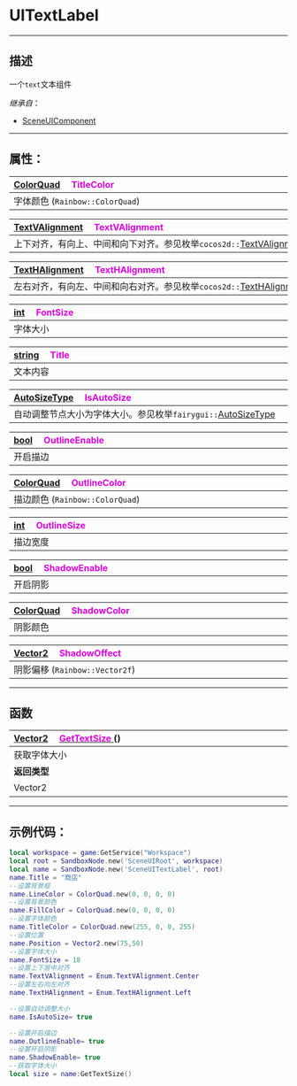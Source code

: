# UITextLabel
------------------------------------------------------------------------------------------
## 描述

一个`text`文本组件

*继承自*：
* [SceneUIComponent](/Api/Class/Scene/SceneUIComponent.md)

------------------------------------------------------------------------------------------
## 属性：

|<div style="width:1000px">[ColorQuad](/Api/DataType/ColorQuad.md) &emsp;<font color="dd00dd">TitleColor</font></div>|
|:---|
|字体颜色  (`Rainbow::ColorQuad`)|

|<div style="width:1000px">[TextVAlignment](/Api/Enumerate/UI/TextVAlignment.md) &emsp;<font color="dd00dd">TextVAlignment</font></div>|
|:---|
|上下对齐，有向上、中间和向下对齐。参见枚举`cocos2d::`[TextVAlignment](/Api/Enumerate/UI/TextVAlignment.md)|

|<div style="width:1000px">[TextHAlignment](/Api/Enumerate/UI/TextHAlignment.md) &emsp;<font color="dd00dd">TextHAlignment</font></div>|
|:---|
|左右对齐，有向左、中间和向右对齐。参见枚举`cocos2d::`[TextHAlignment](/Api/Enumerate/UI/TextHAlignment.md)|

|<div style="width:1000px">[int](/Api/DataType/Int.md) &emsp;<font color="dd00dd">FontSize</font></div>|
|:---|
|字体大小|

|<div style="width:1000px">[string](/Api/DataType/String.md) &emsp;<font color="dd00dd">Title</font></div>|
|:---|
|文本内容|

|<div style="width:1000px">[AutoSizeType](/Api/Enumerate/UI/AutoSizeType.md) &emsp;<font color="dd00dd">IsAutoSize</font></div>|
|:---|
|自动调整节点大小为字体大小。参见枚举`fairygui::`[AutoSizeType](/Api/Enumerate/UI/AutoSizeType.md)|

|<div style="width:1000px">[bool](/Api/DataType/Bool.md) &emsp;<font color="dd00dd">OutlineEnable</font></div>|
|:---|
|开启描边|

|<div style="width:1000px">[ColorQuad](/Api/DataType/ColorQuad.md) &emsp;<font color="dd00dd">OutlineColor</font></div>|
|:---|
|描边颜色 (`Rainbow::ColorQuad`)|

|<div style="width:1000px">[int](/Api/DataType/Int.md) &emsp;<font color="dd00dd">OutlineSize</font></div>|
|:---|
|描边宽度|

|<div style="width:1000px">[bool](/Api/DataType/Bool.md) &emsp;<font color="dd00dd">ShadowEnable</font></div>|
|:---|
|开启阴影|

|<div style="width:1000px">[ColorQuad](/Api/DataType/ColorQuad.md) &emsp;<font color="dd00dd">ShadowColor</font></div>|
|:---|
|阴影颜色|

|<div style="width:1000px">[Vector2](/Api/DataType/Vector2.md) &emsp;<font color="dd00dd">ShadowOffect</font></div>|
|:---|
|阴影偏移  (`Rainbow::Vector2f`)|

------------------------------------------------------------------------------------------
## 函数

|<div style="width:500px">[Vector2](/Api/DataType/Vector2.md) &emsp;[<font color="dd00dd">GetTextSize</font> ]() ()</div>|<div style="width:698px"></div>|
|:---|:---|
|获取字体大小||
|**返回类型**|**概要**|
|Vector2|返回`text`尺寸|

------------------------------------------------------------------------------------------
## 示例代码：

```lua
local workspace = game:GetService("Workspace")
local root = SandboxNode.new('SceneUIRoot', workspace)
local name = SandboxNode.new('SceneUITextLabel', root)
name.Title = "商店"
--设置背景框
name.LineColor = ColorQuad.new(0, 0, 0, 0)
--设置背景颜色
name.FillColor = ColorQuad.new(0, 0, 0, 0)
--设置字体颜色
name.TitleColor = ColorQuad.new(255, 0, 0, 255)
--设置位置
name.Position = Vector2.new(75,50)
--设置字体大小
name.FontSize = 18
--设置上下居中对齐
name.TextVAlignment = Enum.TextVAlignment.Center
--设置左右向左对齐
name.TextHAlignment = Enum.TextHAlignment.Left

--设置自动调整大小
name.IsAutoSize= true

--设置开启描边
name.OutlineEnable= true
--设置开启阴影
name.ShadowEnable= true
--获取字体大小
local size = name:GetTextSize()
```